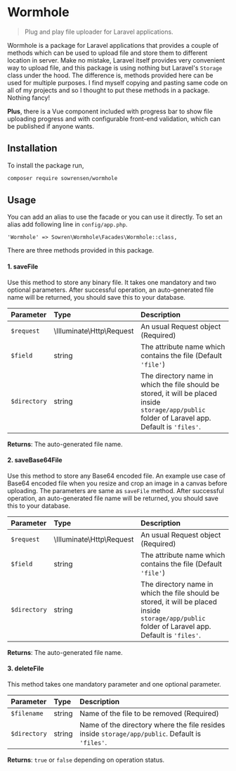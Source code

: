 # Wormhole

> Plug and play file uploader for Laravel applications.

Wormhole is a package for Laravel applications that provides a couple of methods which can be used to upload file and store them to different location in server. Make no mistake, Laravel itself provides very convenient way to upload file, and this package is using nothing but Laravel's `Storage` class under the hood. The difference is, methods provided here can be used for multiple purposes. I find myself copying and pasting same code on all of my projects and so I thought to put these methods in a package. Nothing fancy! 

**Plus**, there is a Vue component included with progress bar to show file uploading progress and with configurable front-end validation, which can be published if anyone wants.

Installation
---

To install the package run,

```bash
composer require sowrensen/wormhole
```

Usage
---

You can add an alias to use the facade or you can use it directly. To set an alias add following line in `config/app.php`.

```
'Wormhole' => Sowren\Wormhole\Facades\Wormhole::class,
``` 

There are three methods provided in this package. 

#### 1. saveFile

Use this method to store any binary file. It takes one mandatory and two optional parameters. After successful operation, an auto-generated file name will be returned, you should save this to your database.

Parameter | Type | Description
:---------|:-----|:-----------
`$request` | \Illuminate\Http\Request | An usual Request object (Required)
`$field` | string | The attribute name which contains the file (Default `'file'`)
`$directory` | string |  The directory name in which the file should be stored, it will be placed inside `storage/app/public` folder of Laravel app. Default is `'files'`.

**Returns**: The auto-generated file name. 

#### 2. saveBase64File

Use this method to store any Base64 encoded file. An example use case of Base64 encoded file when you resize and crop an image in a canvas before uploading. The parameters are same as `saveFile` method. After successful operation, an auto-generated file name will be returned, you should save this to your database.

Parameter | Type | Description
:---------|:-----|:-----------
`$request` | \Illuminate\Http\Request | An usual Request object (Required)
`$field` | string | The attribute name which contains the file (Default `'file'`)
`$directory` | string |  The directory name in which the file should be stored, it will be placed inside `storage/app/public` folder of Laravel app. Default is `'files'`.

**Returns**: The auto-generated file name.

#### 3. deleteFile

This method takes one mandatory parameter and one optional parameter. 

Parameter | Type | Description
:---------|:-----|:-----------
`$filename` | string | Name of the file to be removed (Required)
`$directory` | string | Name of the directory where the file resides inside `storage/app/public`. Default is `'files'`.

**Returns**: `true` or `false` depending on operation status.
